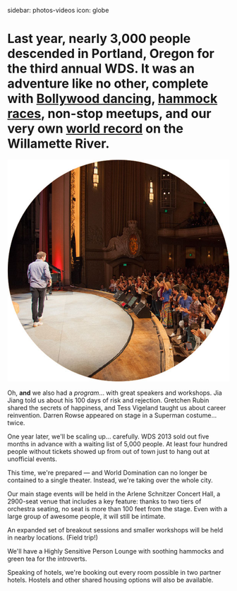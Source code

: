 sidebar: photos-videos
icon: globe

# Last year, nearly 3,000 people descended in Portland, Oregon for the third annual WDS. It was an adventure like no other, complete with [Bollywood dancing](/bollywood-dancer), [hammock races](hammock-races), non-stop meetups, and our very own [world record](/2013-world-record) on the Willamette River.
<div class="zig-zags_blue"></div>

<img id="story-img-1" src="/images/story/circle-1.jpg"/>

Oh, **and** we also had a *program*... with great speakers and workshops. Jia Jiang told us about his 100 days of risk and rejection. Gretchen Rubin shared the secrets of happiness, and Tess Vigeland taught us about career reinvention. Darren Rowse appeared on stage in a Superman costume... twice.

One year later, we'll be scaling up... carefully. WDS 2013 sold out five months in advance with a waiting list of 5,000 people. At least four hundred people without tickets showed up from out of town just to hang out at unofficial events.

This time, we're prepared — and World Domination can no longer be contained to a single theater. Instead, we're taking over the whole city.

Our main stage events will be held in the Arlene Schnitzer Concert Hall, a 2900-seat venue that includes a key feature: thanks to two tiers of orchestra seating, no seat is more than 100 feet from the stage. Even with a large group of awesome people, it will still be intimate.

An expanded set of breakout sessions and smaller workshops will be held in nearby locations. (Field trip!)

We'll have a Highly Sensitive Person Lounge with soothing hammocks and green tea for the introverts.

Speaking of hotels, we're booking out every room possible in two partner hotels. Hostels and other shared housing options will also be available.

<a href="/register" class="register-banner"></a>
